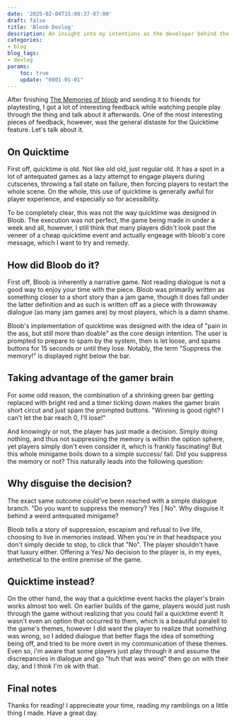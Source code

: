 ```yaml
---
date: '2025-02-04T15:00:37-07:00'
draft: false
title: 'Bloob Devlog'
description: An insight into my intentions as the developer behind the memories of bloob's most controversial mechanic
categories:
- blog
blog_tags:
- devlog
params:
    toc: true
    update: "0001-01-01" 
---
```


After finishing [The Memories of bloob](https://fireye.itch.io/the-memories-of-bloob) and sending it to friends for playtesting, I got a lot of interesting feedback while watching people play through the thing and talk about it afterwards. One of the most interesting pieces of feedback, however, was the general distaste for the Quicktime feature. Let's talk about it.

## On Quicktime

First off, quicktime is old. Not like old old, just regular old. It has a spot in a lot of antequated games as a lazy attempt to engage players during cutscenes, throwing a fail state on failure, then forcing players to restart the whole scene. On the whole, this use of quicktime is generally awful for player experience, and especially so for acessibility. 

To be completely clear, this was not the way quicktime was designed in Bloob. The execution was not perfect, the game being made in under a week and all, however, I still think that many players didn't look past the veneer of a cheap quicktime event and actually engeage with bloob's core message, which I want to try and remedy. 

## How did Bloob do it?

First off, Bloob is inherently a narrative game. Not reading dialogue is not a good way to enjoy your time with the piece. Bloob was primarily written as something closer to a short story than a jam game, though it does fall under the latter definition and as such is written off as a piece with throwaway dialogue (as many jam games are) by most players, which is a damn shame. 

Bloob's implementation of quicktime was designed with the idea of "pain in the ass, but still more than doable" as the core design intention. The user is prompted to prepare to spam by the system, then is let loose, and spams buttons for 15 seconds or until they lose. Notably, the term "Suppress the memory!" is displayed right below the bar. 

## Taking advantage of the gamer brain

For some odd reason, the combination of a shrinking green bar getting replaced with bright red and a timer ticking down makes the gamer brain short circut and just spam the prompted buttons. "Winning is good right? I can't let the bar reach 0, I'll lose!"

And knowingly or not, the player has just made a decision. Simply doing nothing, and thus not suppressing the memory is within the option sphere, yet players simply don't even consider it, which is frankly fascinating! But this whole minigame boils down to a simple success/ fail. Did you suppress the memory or not? This naturally leads into the following question: 

## Why disguise the decision?

The exact same outcome could've been reached with a simple dialogue branch. "Do you want to suppress the memory? Yes | No". Why disguise it behind a weird antequated minigame? 

Bloob tells a story of suppression, escapism and refusal to live life, choosing to live in memories instead. When you're in that headspace you don't simply decide to stop, to click that "No". The player shouldn't have that luxury either. Offering a Yes/ No decision to the player is, in my eyes, antethetical to the entire premise of the game. 

## Quicktime instead?

On the other hand, the way that a quicktime event hacks the player's brain works almost too well. On earlier builds of the game, players would just rush through the game without realizing that you could fail a quicktime event! It wasn't even an option that occurred to them, which is a beautiful paralell to the game's themes, however I did want the player to realize that something was wrong, so I added dialogue that better flags the idea of something being off, and tried to be more overt in my communication of these themes. Even so, i'm aware that some players just play through it and assume the discrepancies in dialogue and go "huh that was weird" then go on with their day, and I think I'm ok with that. 

## Final notes

Thanks for reading! I apprecieate your time, reading my ramblings on a little thing I made. Have a great day.
